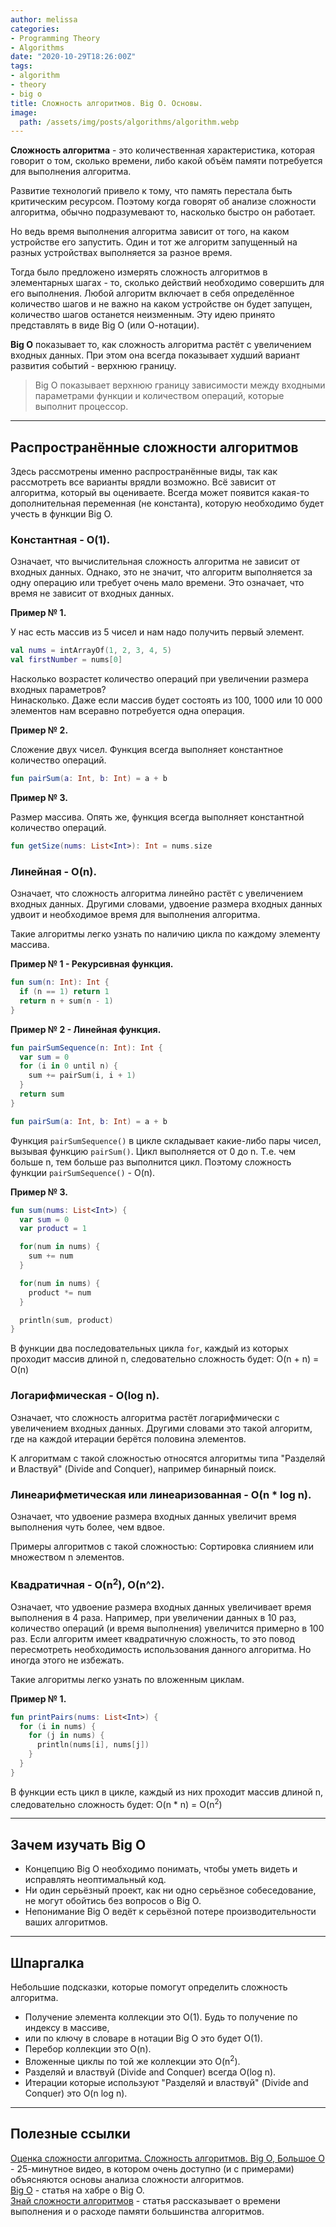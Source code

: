 ```yaml
---
author: melissa
categories:
- Programming Theory
- Algorithms
date: "2020-10-29T18:26:00Z"
tags:
- algorithm
- theory
- big o
title: Сложность алгоритмов. Big O. Основы.
image:
  path: /assets/img/posts/algorithms/algorithm.webp
---
```


**Сложность алгоритма** - это количественная характеристика, которая говорит о том, сколько времени, 
либо какой объём памяти потребуется для выполнения алгоритма.

Развитие технологий привело к тому, что память перестала быть критическим ресурсом. 
Поэтому когда говорят об анализе сложности алгоритма, обычно подразумевают то, насколько быстро он работает.

Но ведь время выполнения алгоритма зависит от того, на каком устройстве его запустить. 
Один и тот же алгоритм запущенный на разных устройствах выполняется за разное время.

Тогда было предложено измерять сложность алгоритмов в элементарных шагах - то, 
сколько действий необходимо совершить для его выполнения. 
Любой алгоритм включает в себя определённое количество шагов и не важно на каком устройстве он будет запущен, 
количество шагов останется неизменным. Эту идею принято представлять в виде Big O (или О-нотации).

**Big O** показывает то, как сложность алгоритма растёт с увеличением входных данных. 
При этом она всегда показывает худший вариант развития событий - верхнюю границу.

> Big O показывает верхнюю границу зависимости между входными параметрами функции и количеством операций, которые выполнит процессор.

***

## Распространённые сложности алгоритмов

Здесь рассмотрены именно распространённые виды, так как рассмотреть все варианты врядли возможно. 
Всё зависит от алгоритма, который вы оцениваете. Всегда может появится какая-то дополнительная переменная (не константа), 
которую необходимо будет учесть в функции Big O.

### Константная - O(1).

Означает, что вычислительная сложность алгоритма не зависит от входных данных. 
Однако, это не значит, что алгоритм выполняется за одну операцию или требует очень мало времени. 
Это означает, что время не зависит от входных данных.

**Пример № 1.**

У нас есть массив из 5 чисел и нам надо получить первый элемент.

```kotlin
val nums = intArrayOf(1, 2, 3, 4, 5)
val firstNumber = nums[0]
```

Насколько возрастет количество операций при увеличении размера входных параметров?  
Нинасколько. Даже если массив будет состоять из 100, 1000 или 10 000 элементов нам всеравно потребуется одна операция.


**Пример № 2.**

Сложение двух чисел. Функция всегда выполняет константное количество операций.

```kotlin
fun pairSum(a: Int, b: Int) = a + b
```

**Пример № 3.**

Размер массива. Опять же, функция всегда выполняет константной количество операций.

```kotlin
fun getSize(nums: List<Int>): Int = nums.size
```


### Линейная - O(n).

Означает, что сложность алгоритма линейно растёт с увеличением входных данных. 
Другими словами, удвоение размера входных данных удвоит и необходимое время для выполнения алгоритма.

Такие алгоритмы легко узнать по наличию цикла по каждому элементу массива.

**Пример № 1 - Рекурсивная функция.**

```kotlin
fun sum(n: Int): Int {
  if (n == 1) return 1
  return n + sum(n - 1)
}
```

**Пример № 2 - Линейная функция.**

```kotlin
fun pairSumSequence(n: Int): Int {
  var sum = 0
  for (i in 0 until n) {
    sum += pairSum(i, i + 1)
  }
  return sum
}

fun pairSum(a: Int, b: Int) = a + b
```

Функция `pairSumSequence()` в цикле складывает какие-либо пары чисел, вызывая функцию `pairSum()`. 
Цикл выполняется от 0 до n. Т.е. чем больше n, тем больше раз выполнится цикл. 
Поэтому сложность функции `pairSumSequence()` - O(n).


**Пример № 3.**

```kotlin
fun sum(nums: List<Int>) {
  var sum = 0
  var product = 1

  for(num in nums) {
    sum += num
  }

  for(num in nums) {
    product *= num
  }

  println(sum, product)
}
```

В функции два последовательных цикла `for`, каждый из которых проходит массив длиной n, 
следовательно сложность будет:
O(n + n) = O(n)


### Логарифмическая - O(log n).

Означает, что сложность алгоритма растёт логарифмически с увеличением входных данных. 
Другими словами это такой алгоритм, где на каждой итерации берётся половина элементов.

К алгоритмам с такой сложностью относятся алгоритмы типа "Разделяй и Властвуй" (Divide and Conquer), 
например бинарный поиск.


### Линеарифметическая или линеаризованная - O(n * log n).

Означает, что удвоение размера входных данных увеличит время выполнения чуть более, чем вдвое.

Примеры алгоритмов с такой сложностью: Сортировка слиянием или множеством n элементов.


### Квадратичная - O(n<sup>2</sup>), O(n^2).

Означает, что удвоение размера входных данных увеличивает время выполнения в 4 раза. 
Например, при увеличении данных в 10 раз, количество операций (и время выполнения) увеличится примерно в 100 раз. 
Если алгоритм имеет квадратичную сложность, то это повод пересмотреть необходимость использования данного алгоритма. 
Но иногда этого не избежать.

Такие алгоритмы легко узнать по вложенным циклам.

**Пример № 1.**

```kotlin
fun printPairs(nums: List<Int>) {
  for (i in nums) {
    for (j in nums) {
      println(nums[i], nums[j])
    }
  }
}
```

В функции есть цикл в цикле, каждый из них проходит массив длиной n, следовательно сложность будет:
O(n * n) = O(n<sup>2</sup>)

***

## Зачем изучать Big O

- Концепцию Big O необходимо понимать, чтобы уметь видеть и исправлять неоптимальный код.
- Ни один серьёзный проект, как ни одно серьёзное собеседование, не могут обойтись без вопросов о Big O.
- Непонимание Big O ведёт к серьёзной потере производительности ваших алгоритмов.

***

## Шпаргалка

Небольшие подсказки, которые помогут определить сложность алгоритма.

- Получение элемента коллекции это O(1). Будь то получение по индексу в массиве, 
- или по ключу в словаре в нотации Big O это будет O(1).
- Перебор коллекции это O(n).
- Вложенные циклы по той же коллекции это O(n<sup>2</sup>).
- Разделяй и властвуй (Divide and Conquer) всегда O(log n).
- Итерации которые используют "Разделяй и властвуй" (Divide and Conquer) это O(n log n).

***

## Полезные ссылки

[Оценка сложности алгоритма. Сложность алгоритмов. Big O, Большое О](https://www.youtube.com/watch?v=ZRdOb4yR0kk&ab_channel=CronisAcademy "youtube.com") - 25-минутное видео, в котором очень доступно (и с примерами) объясняются основы анализа сложности алгоритмов.  
[Big O](https://habr.com/ru/post/444594/ "habr.com") - статья на хабре о Big O.  
[Знай сложности алгоритмов](https://habr.com/ru/post/188010/ "habr.com") - статья рассказывает о времени выполнения и о расходе памяти большинства алгоритмов.
